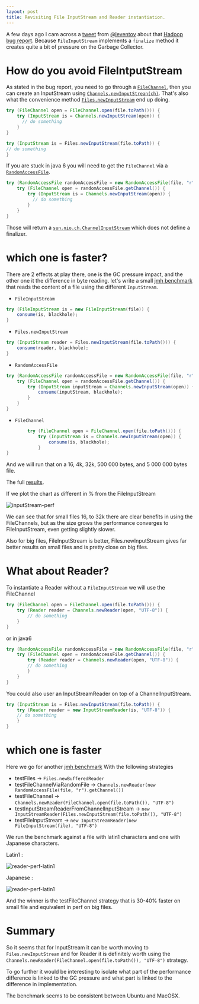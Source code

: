 ```yaml
---
layout: post
title: Revisiting File InputStream and Reader instantiation.
---
```


A few days ago I cam across a [tweet](https://twitter.com/leventov/status/842229472581435393?refsrc=email&s=11) from [@leventov](https://twitter.com/leventov) about that [Hadoop bug report](https://issues.apache.org/jira/browse/HDFS-8562).
Because `FileInputStream` implements a `finalize` method it creates quite a bit of pressure on the Garbage Collector.

# How do you avoid FileIntputStream

As stated in the bug report, you need to go through a [`FileChannel`](https://docs.oracle.com/javase/8/docs/api/index.html?java/nio/channels/FileChannel.html), then you can create an InputStream using [`Channels.newInputStrean(ch)`](https://docs.oracle.com/javase/8/docs/api/java/nio/channels/Channels.html#newInputStream-java.nio.channels.ReadableByteChannel-).
That's also what the convenience method [`Files.newInputStream`](https://docs.oracle.com/javase/8/docs/api/java/nio/file/Files.html#newInputStream-java.nio.file.Path-java.nio.file.OpenOption...-) end up doing.

```java
try (FileChannel open = FileChannel.open(file.toPath())) {
    try (InputStream is = Channels.newInputStream(open)) {
      // do something
    }
}

try (InputStream is = Files.newInputStream(file.toPath)) {
// do something
}
```

If you are stuck in java 6 you will need to get the `FileChannel` via a [`RandomAccessFile`](https://docs.oracle.com/javase/8/docs/api/index.html?java/io/RandomAccessFile.html).

```java
try (RandomAccessFile randomAccessFile = new RandomAccessFile(file, "r")) {
    try (FileChannel open = randomAccessFile.getChannel()) {
        try (InputStream is = Channels.newInputStream(open)) {
          // do something
        }
    }
}
```

Those will return a [`sun.nio.ch.ChannelInputStream`](https://github.com/dmlloyd/openjdk/blob/jdk8u/jdk8u/jdk/src/share/classes/sun/nio/ch/ChannelInputStream.java) which does not define a finalizer.

# which one is faster?

There are 2 effects at play there, one is the GC pressure impact, and the other one it the difference in byte reading.
let's write a small [jmh benchmark](https://github.com/arnaudroger/SimpleFlatMapper/blob/master/sfm-jmh/src/main/java/org/simpleflatmapper/csv/io/InputStreamBenchmark.java) that reads the content of a file using the different `InputStream`.

* `FileInputStream`
```java
try (FileInputStream is = new FileInputStream(file)) {
    consume(is, blackhole);
}
```
* `Files.newInputStream`
```java
try (InputStream reader = Files.newInputStream(file.toPath())) {
    consume(reader, blackhole);
}
```
* `RandomAccessFile`
```java
try (RandomAccessFile randomAccessFile = new RandomAccessFile(file, "r")) {
    try (FileChannel open = randomAccessFile.getChannel()) {
        try (InputStream inputStream = Channels.newInputStream(open)) {
            consume(inputStream, blackhole);
        }
    }
}
```
* `FileChannel`
```java
        try (FileChannel open = FileChannel.open(file.toPath())) {
            try (InputStream is = Channels.newInputStream(open)) {
                consume(is, blackhole);
            }
}
```

And we will run that on a 16, 4k, 32k, 500 000 bytes, and 5 000 000 bytes file.

The full [results](/blog/assets/20170320-fileChannel-java8.xls).

If we plot the chart as different in % from the FileInputStream

![inputStream-perf](/blog/images/20170320-inputstream.png)

We can see that for small files 16, to 32k there are clear benefits in using the FileChannels, but as the size grows
the performance converges to FileInputStream, even getting slightly slower.

Also for big files, FileInputStream is better, Files.newInputStream gives far better results on small files and is pretty close
on big files.

# What about Reader?

To instantiate a Reader without a `FileInputStream` we will use the FileChannel

```java 
try (FileChannel open = FileChannel.open(file.toPath())) {
    try (Reader reader = Channels.newReader(open, "UTF-8")) {
        // do something
    }
}
```

or in java6
```java
try (RandomAccessFile randomAccessFile = new RandomAccessFile(file, "r")) {
    try (FileChannel open = randomAccessFile.getChannel()) {
        try (Reader reader = Channels.newReader(open, "UTF-8")) {
        // do something
        }
    }
}
```

You could also user an InputStreamReader on top of a ChannelInputStream.

```java
try (InputStream is = Files.newInputStream(file.toPath)) {
    try (Reader reader = new InputStreamReader(is, "UTF-8")) {
    // do something
    }
}
```

# which one is faster

Here we go for another [jmh benchmark](https://github.com/arnaudroger/SimpleFlatMapper/blob/master/sfm-jmh/src/main/java/org/simpleflatmapper/csv/io/ReaderBenchmark.java)
With the following strategies

* testFiles -> `Files.newBufferedReader`
* testFileChannelViaRandomFile -> `Channels.newReader(new RandomAccessFile(file, "r").getChannel())`
* testFileChannel -> `Channels.newReader(FileChannel.open(file.toPath()), "UTF-8")`
* testInputStreamReaderFromChannelInputStream -> `new InputStreamReader(Files.newInputStream(file.toPath()), "UTF-8")`
* testFileInputStream -> `new InputStreamReader(new FileInputStream(file), "UTF-8")`

We run the benchmark against a file with latin1 characters and one with Japanese characters.

Latin1 : 

![reader-perf-latin1](/blog/images/20170320-reader-latin1.png)

Japanese :

![reader-perf-latin1](/blog/images/20170320-reader-utf8.png)

And the winner is the testFileChannel strategy that is 30-40% faster on small file and equivalent in perf on big files.


# Summary

So it seems that for InputStream it can be worth moving to `Files.newInputStream`
and for Reader it is definitely worth using the `Channels.newReader(FileChannel.open(file.toPath()), "UTF-8")` strategy.

To go further it would be interesting to isolate what part of the performance difference is linked to the GC pressure 
and what part is linked to the difference in implementation.

The benchmark seems to be consistent between Ubuntu and MacOSX.

